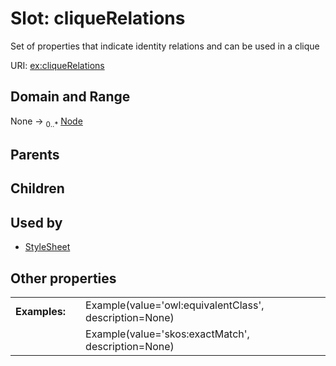 
# Slot: cliqueRelations


Set of properties that indicate identity relations and can be used in a clique

URI: [ex:cliqueRelations](https://w3id.org/kgviz/cliqueRelations)


## Domain and Range

None &#8594;  <sub>0..\*</sub> [Node](types/Node.md)

## Parents


## Children


## Used by

 * [StyleSheet](StyleSheet.md)

## Other properties

|  |  |  |
| --- | --- | --- |
| **Examples:** | | Example(value='owl:equivalentClass', description=None) |
|  | | Example(value='skos:exactMatch', description=None) |

